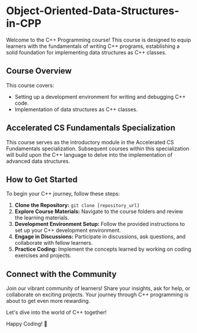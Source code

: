 # Object-Oriented-Data-Structures-in-CPP

Welcome to the C++ Programming course! This course is designed to equip learners with the fundamentals of writing C++ programs, establishing a solid foundation for implementing data structures as C++ classes.

## Course Overview

This course covers:

- Setting up a development environment for writing and debugging C++ code.
- Implementation of data structures as C++ classes.

## Accelerated CS Fundamentals Specialization

This course serves as the introductory module in the Accelerated CS Fundamentals specialization. Subsequent courses within this specialization will build upon the C++ language to delve into the implementation of advanced data structures.

## How to Get Started

To begin your C++ journey, follow these steps:

1. **Clone the Repository:** `git clone [repository_url]`
2. **Explore Course Materials:** Navigate to the course folders and review the learning materials.
3. **Development Environment Setup:** Follow the provided instructions to set up your C++ development environment.
4. **Engage in Discussions:** Participate in discussions, ask questions, and collaborate with fellow learners.
5. **Practice Coding:** Implement the concepts learned by working on coding exercises and projects.

## Connect with the Community

Join our vibrant community of learners! Share your insights, ask for help, or collaborate on exciting projects. Your journey through C++ programming is about to get even more rewarding.

Let's dive into the world of C++ together!

Happy Coding! 🚀
